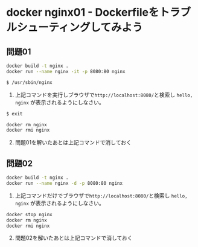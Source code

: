# docker nginx01 - Dockerfileをトラブルシューティングしてみよう

## 問題01

```sh
docker build -t nginx .
docker run --name nginx -it -p 8080:80 nginx

$ /usr/sbin/nginx
```

1. 上記コマンドを実行しブラウザで`http://localhost:8080/`と検索し `hello, nginx` が表示されるようにしなさい。

```sh
$ exit

docker rm nginx
docker rmi nginx
```

2. 問題01を解いたあとは上記コマンドで消しておく

## 問題02

```sh
docker build -t nginx .
docker run --name nginx -d -p 8080:80 nginx
```

1. 上記コマンドだけでブラウザで`http://localhost:8080/`と検索し `hello, nginx` が表示されるようにしなさい。

```sh
docker stop nginx
docker rm nginx
docker rmi nginx
```

2. 問題02を解いたあとは上記コマンドで消しておく